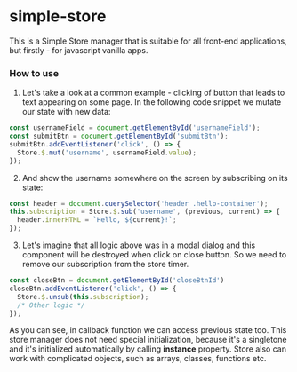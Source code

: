 # simple-store
This is a Simple Store manager that is suitable for all front-end applications, but firstly - for javascript vanilla apps.

<h3>How to use</h3>

1. Let's take a look at a common example - clicking of button that leads to text appearing on some page. In the following code snippet we mutate our state with new data:
```javascript
const usernameField = document.getElementById('usernameField');
const submitBtn = document.getElementById('submitBtn');
submitBtn.addEventListener('click', () => {
  Store.$.mut('username', usernameField.value);
});
```

2. And show the username somewhere on the screen by subscribing on its state:
```javascript
const header = document.querySelector('header .hello-container');
this.subscription = Store.$.sub('username', (previous, current) => {
  header.innerHTML = `Hello, ${current}!`;
});
```

3. Let's imagine that all logic above was in a modal dialog and this component will be destroyed when click on close button.
So we need to remove our subscription from the store timer.
```javascript
const closeBtn = document.getElementById('closeBtnId')
closeBtn.addEventListener('click', () => {
  Store.$.unsub(this.subscription);
  /* Other logic */
});
```

As you can see, in callback function we can access previous state too.
This store manager does not need special initialization, because it's a singletone and it's initialized automatically by calling <b>instance</b> property.
Store also can work with complicated objects, such as arrays, classes, functions etc.
